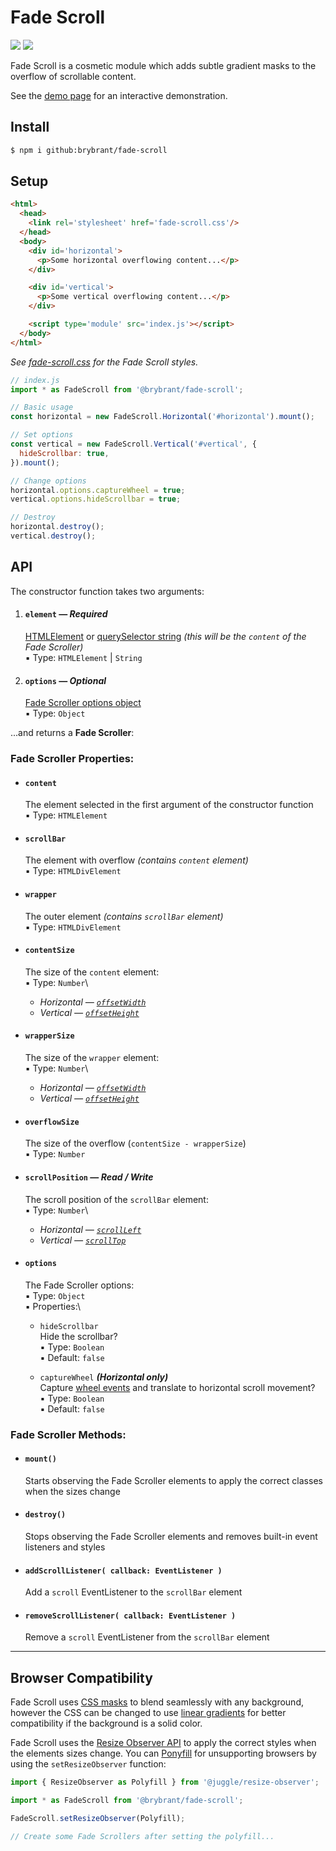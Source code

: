 # Fade Scroll

<img src='https://img.shields.io/badge/gzipped-1.17_KB-blue'> <img src='https://img.shields.io/badge/dependencies-0-292'>

Fade Scroll is a cosmetic module which adds subtle gradient masks to the overflow of scrollable content.

See the [demo page](https://brybrant.github.io/fade-scroll/) for an interactive demonstration.

## Install

```bash
$ npm i github:brybrant/fade-scroll
```

## Setup

```html
<html>
  <head>
    <link rel='stylesheet' href='fade-scroll.css'/>
  </head>
  <body>
    <div id='horizontal'>
      <p>Some horizontal overflowing content...</p>
    </div>

    <div id='vertical'>
      <p>Some vertical overflowing content...</p>
    </div>

    <script type='module' src='index.js'></script>
  </body>
</html>
```

*See [fade-scroll.css](./dist/fade-scroll.css) for the Fade Scroll styles.*

```js
// index.js
import * as FadeScroll from '@brybrant/fade-scroll';

// Basic usage
const horizontal = new FadeScroll.Horizontal('#horizontal').mount();

// Set options
const vertical = new FadeScroll.Vertical('#vertical', {
  hideScrollbar: true,
}).mount();

// Change options
horizontal.options.captureWheel = true;
vertical.options.hideScrollbar = true;

// Destroy
horizontal.destroy();
vertical.destroy();
```

## API

The constructor function takes two arguments:

1. #### `element` &mdash; *Required*
    [HTMLElement](https://mdn.io/HTMLElement) or [querySelector string](https://mdn.io/querySelector) *(this will be the `content` of the Fade Scroller)*\
    &#9642; Type: `HTMLElement` | `String`

2. #### `options` &mdash; *Optional*
    [Fade Scroller options object](#options)\
    &#9642; Type: `Object`

...and returns a **Fade Scroller**:

### Fade Scroller Properties:

- #### `content`
  The element selected in the first argument of the constructor function\
  &#9642; Type: `HTMLElement`

- #### `scrollBar`
  The element with overflow *(contains `content` element)*\
  &#9642; Type: `HTMLDivElement`

- #### `wrapper`
  The outer element *(contains `scrollBar` element)*\
  &#9642; Type: `HTMLDivElement`

- #### `contentSize`
  The size of the `content` element:\
  &#9642; Type: `Number`\
    - *Horizontal &mdash; [`offsetWidth`](https://mdn.io/offsetWidth)*
    - *Vertical &mdash; [`offsetHeight`](https://mdn.io/offsetHeight)*

- #### `wrapperSize`
  The size of the `wrapper` element:\
  &#9642; Type: `Number`\
    - *Horizontal &mdash; [`offsetWidth`](https://mdn.io/offsetWidth)*
    - *Vertical &mdash; [`offsetHeight`](https://mdn.io/offsetHeight)*

- #### `overflowSize`
  The size of the overflow (`contentSize - wrapperSize`)\
  &#9642; Type: `Number`

- #### `scrollPosition` &mdash; *Read / Write*
  The scroll position of the `scrollBar` element:\
  &#9642; Type: `Number`\
    - *Horizontal &mdash; [`scrollLeft`](https://mdn.io/scrollLeft)*
    - *Vertical &mdash; [`scrollTop`](https://mdn.io/scrollTop)*

- #### `options`
  The Fade Scroller options:\
  &#9642; Type: `Object`\
  &#9642; Properties:\
    - `hideScrollbar`\
      Hide the scrollbar?\
      &#9642; Type: `Boolean`\
      &#9642; Default: `false`
  
    - `captureWheel` ***(Horizontal only)***\
      Capture [wheel events](https://mdn.io/WheelEvent) and translate to horizontal scroll movement?\
      &#9642; Type: `Boolean`\
      &#9642; Default: `false`

### Fade Scroller Methods:

- #### `mount()`
  Starts observing the Fade Scroller elements to apply the correct classes when the sizes change

- #### `destroy()`
  Stops observing the Fade Scroller elements and removes built-in event listeners and styles

- #### `addScrollListener( callback: EventListener )`
  Add a `scroll` EventListener to the `scrollBar` element

- #### `removeScrollListener( callback: EventListener )`
  Remove a `scroll` EventListener from the `scrollBar` element

---

## Browser Compatibility

Fade Scroll uses [CSS masks](https://caniuse.com/css-masks) to blend seamlessly with any background, however the CSS can be changed to use [linear gradients](https://caniuse.com/css-gradients) for better compatibility if the background is a solid color.

Fade Scroll uses the [Resize Observer API](https://caniuse.com/resizeobserver) to apply the correct styles when the elements sizes change. You can [Ponyfill](https://ponyfill.com/) for unsupporting browsers by using the `setResizeObserver` function:

```js
import { ResizeObserver as Polyfill } from '@juggle/resize-observer';

import * as FadeScroll from '@brybrant/fade-scroll';

FadeScroll.setResizeObserver(Polyfill);

// Create some Fade Scrollers after setting the polyfill...
```
